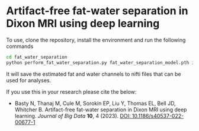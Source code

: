 # Artifact-free fat-water separation in Dixon MRI using deep learning

To use, clone the repository, install the environment and run the following commands
```bash
cd fat_water_separation
python perform_fat_water_separation.py fat_water_separation_model.pth ip_path op_path
```
It will save the estimated fat and water channels to nifti files that can be used for analyses.

If you use this in your research please cite the below:

- Basty N, Thanaj M, Cule M, Sorokin EP, Liu Y, Thomas EL, Bell JD, Whitcher B. Artifact-free fat-water separation in Dixon MRI using deep learning. _Journal of Big Data_ **10**, 4 (2023). [DOI: 10.1186/s40537-022-00677-1][j_big_data]

[j_big_data]: https://doi.org/10.1186/s40537-022-00677-1
